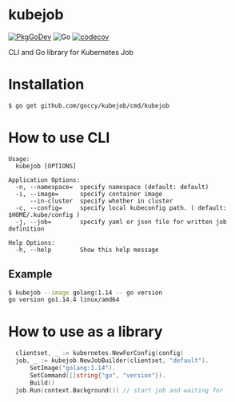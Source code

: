 # kubejob

[![PkgGoDev](https://pkg.go.dev/badge/github.com/goccy/kubejob)](https://pkg.go.dev/github.com/goccy/kubejob)
![Go](https://github.com/goccy/kubejob/workflows/test/badge.svg)
[![codecov](https://codecov.io/gh/goccy/kubejob/branch/master/graph/badge.svg)](https://codecov.io/gh/goccy/kubejob)


CLI and Go library for Kubernetes Job

# Installation

```bash
$ go get github.com/goccy/kubejob/cmd/kubejob
```

# How to use CLI

```
Usage:
  kubejob [OPTIONS]

Application Options:
  -n, --namespace=  specify namespace (default: default)
  -i, --image=      specify container image
      --in-cluster  specify whether in cluster
  -c, --config=     specify local kubeconfig path. ( default: $HOME/.kube/config )
  -j, --job=        specify yaml or json file for written job definition

Help Options:
  -h, --help        Show this help message
```

## Example

```bash
$ kubejob --image golang:1.14 -- go version
go version go1.14.4 linux/amd64
```

# How to use as a library

```go
  clientset, _ := kubernetes.NewForConfig(config)
  job, _ := kubejob.NewJobBuilder(clientset, "default").
      SetImage("golang:1.14").
      SetCommand([]string{"go", "version"}).
      Build()
  job.Run(context.Background()) // start job and waiting for
```
